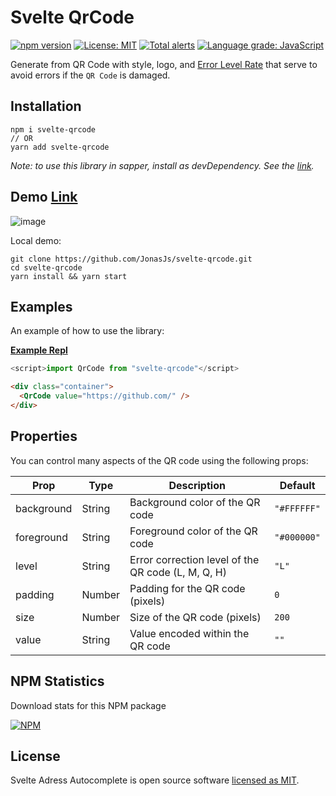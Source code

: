 # Svelte QrCode

[![npm version](https://badge.fury.io/js/svelte-qrcode.svg)](https://www.npmjs.com/package/svelte-qrcode)
[![License: MIT](https://img.shields.io/badge/License-MIT-yellow.svg)](https://github.com/JonasJs/svelte-qrcode/blob/master/LICENSE)
[![Total alerts](https://img.shields.io/lgtm/alerts/g/JonasJs/svelte-qrcode.svg?logo=lgtm&logoWidth=18)](https://lgtm.com/projects/g/JonasJs/svelte-qrcode/alerts/)
[![Language grade: JavaScript](https://img.shields.io/lgtm/grade/javascript/g/JonasJs/svelte-qrcode.svg?logo=lgtm&logoWidth=18)](https://lgtm.com/projects/g/JonasJs/svelte-qrcode/context:javascript)

Generate from QR Code with style, logo, and [Error Level Rate](https://blog.qrstuff.com/2011/12/14/qr-code-error-correction) that serve to avoid errors if the `QR Code` is damaged.

## Installation

```
npm i svelte-qrcode
// OR
yarn add svelte-qrcode
```

<em>Note: to use this library in sapper, install as devDependency. See the [link](https://github.com/sveltejs/sapper-template#using-external-components).</em>

## Demo [Link](https://svelte-address-autocomplete.now.sh/)

![image](https://user-images.githubusercontent.com/11879767/82413216-59eab480-9a4b-11ea-816c-019bc7f63a34.png)

Local demo:

```
git clone https://github.com/JonasJs/svelte-qrcode.git
cd svelte-qrcode
yarn install && yarn start
```

## Examples

An example of how to use the library:

**[Example Repl](https://svelte.dev/repl/e9cee0cfb11c4cd1847e366209e8c907?version=3.22.3)**

```js
<script>import QrCode from "svelte-qrcode"</script>
```

```html
<div class="container">
  <QrCode value="https://github.com/" />
</div>
```

## Properties

You can control many aspects of the QR code using the following props:

| Prop       | Type   | Description                                        | Default     |
| ---------- | ------ | -------------------------------------------------- | ----------- |
| background | String | Background color of the QR code                    | `"#FFFFFF"` |
| foreground | String | Foreground color of the QR code                    | `"#000000"` |
| level      | String | Error correction level of the QR code (L, M, Q, H) | `"L"`       |
| padding    | Number | Padding for the QR code (pixels)                   | `0`         |
| size       | Number | Size of the QR code (pixels)                       | `200`       |
| value      | String | Value encoded within the QR code                   | `""`        |

## NPM Statistics

Download stats for this NPM package

[![NPM](https://nodei.co/npm/svelte-qrcode.png)](https://nodei.co/npm/svelte-qrcode/)

## License

Svelte Adress Autocomplete is open source software [licensed as MIT](https://github.com/JonasJs/svelte-qrcode/blob/master/LICENSEE).

